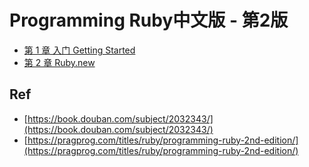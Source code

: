 # Programming Ruby中文版 - 第2版

* [第 1 章 入门 Getting Started](./ch01)
* [第 2 章 Ruby.new](./ch02)

## Ref

* [https://book.douban.com/subject/2032343/](https://book.douban.com/subject/2032343/)
* [https://pragprog.com/titles/ruby/programming-ruby-2nd-edition/](https://pragprog.com/titles/ruby/programming-ruby-2nd-edition/)